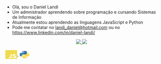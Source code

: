 - Olá, sou o Daniel Landi
- Um admnistrador aprendendo sobre programação e cursando Sistemas de Informação
- Atualmente estou aprendendo as linguagens JavaScript e Python
- Pode me contatar no landi_daniel@hotmail.com ou no https://www.linkedin.com/in/daniel-landi/

<div align="center">
  <a href="https://github.com/landidaniel">
  <img height="180em" src="https://github-readme-stats.vercel.app/api?username=landidaniel&show_icons=false&theme=dark&include_all_commits=true&count_private=true"/>
  <img height="180em" src="https://github-readme-stats.vercel.app/api/top-langs/?username=landidaniel&layout=compact&langs_count=7&theme=dark"/>
</div>
</div>
<div style="display: inline_block"><br>
  <img align="center" alt="Daniel-Js" height="30" width="40" src="https://raw.githubusercontent.com/devicons/devicon/master/icons/javascript/javascript-plain.svg">
  <img align="center" alt="Daniel-Python" height="30" width="40" src="https://raw.githubusercontent.com/devicons/devicon/master/icons/python/python-original.svg">
</div>

##
